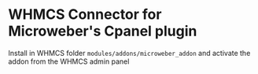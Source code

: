 # WHMCS Connector for Microweber's Cpanel plugin

Install in WHMCS folder `modules/addons/microweber_addon` and activate the addon from the WHMCS admin panel